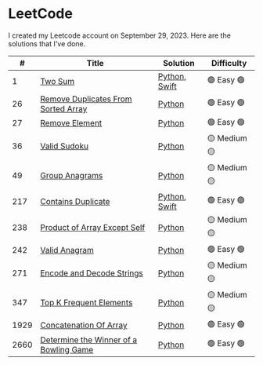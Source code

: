 # LeetCode

I created my Leetcode account on September 29, 2023. Here are the solutions that I've done.

\# | Title | Solution | Difficulty
--|--|--|--
1 | [Two Sum](https://leetcode.com/problems/two-sum/) | [Python](https://github.com/GVLocke/leetcode/blob/main/solutions/1-Two-Sum/twosum.py), [Swift](https://github.com/GVLocke/leetcode/blob/main/solutions/1-Two-Sum/twosum.swift) | 🟢 Easy 🟢
26 | [Remove Duplicates From Sorted Array](https://leetcode.com/problems/remove-duplicates-from-sorted-array/submissions/) | [Python](https://github.com/GVLocke/leetcode/blob/main/solutions/26-Remove-Duplicates-From-Sorted-Array/26-Remove-Duplicates.py) | 🟢 Easy 🟢
27 | [Remove Element](https://leetcode.com/problems/remove-element/) | [Python](https://github.com/GVLocke/leetcode/blob/main/solutions/27-Remove-Element/removeElement.py) | 🟢 Easy 🟢
36 | [Valid Sudoku](https://leetcode.com/problems/valid-sudoku/) | [Python](https://github.com/GVLocke/leetcode/blob/main/solutions/36-Valid-Sudoku/isvalidsudoku.py) | 🟡 Medium 🟡
49 | [Group Anagrams](https://leetcode.com/problems/group-anagrams/) | [Python](https://github.com/GVLocke/leetcode/blob/main/solutions/49-Group-Anagrams/group_anagrams.py) | 🟡 Medium 🟡
217 | [Contains Duplicate](https://leetcode.com/problems/contains-duplicate/description/) | [Python](https://github.com/GVLocke/leetcode/blob/main/solutions/217-contains-duplicate/217%20Contains%20Duplicate.py), [Swift](https://github.com/GVLocke/leetcode/blob/main/solutions/217-contains-duplicate/217%20Contains%20Duplicate.swift) | 🟢 Easy 🟢
238 | [Product of Array Except Self](https://leetcode.com/problems/product-of-array-except-self/description/) | [Python](https://github.com/GVLocke/leetcode/blob/main/solutions/238-Product-of-Array-Except-Self/product-of-array-except-self.py) | 🟡 Medium 🟡
242 | [Valid Anagram](https://leetcode.com/problems/valid-anagram/) | [Python](https://github.com/GVLocke/leetcode/blob/main/solutions/242-Valid-Anagram%20/242%20Valid%20Anagram.py) | 🟢 Easy 🟢
271 | [Encode and Decode Strings](https://leetcode.com/problems/encode-and-decode-strings/description/) | [Python](https://github.com/GVLocke/leetcode/blob/main/solutions/271-Encode-And-Decode-Strings/encodeAndDecodeStrings.py) | 🟡 Medium 🟡
347 | [Top K Frequent Elements](https://leetcode.com/problems/top-k-frequent-elements/) | [Python](https://github.com/GVLocke/leetcode/blob/main/solutions/347-Top-K-Frequent-Elements/topkfrequentelements.py) | 🟡 Medium 🟡
1929 | [Concatenation Of Array](https://leetcode.com/problems/concatenation-of-array/) | [Python](https://github.com/GVLocke/leetcode/blob/main/solutions/1929-Concatenation-Of-Arrays/concat-array.py) | 🟢 Easy 🟢
2660 | [Determine the Winner of a Bowling Game](https://leetcode.com/problems/determine-the-winner-of-a-bowling-game/description/) | [Python](https://github.com/GVLocke/leetcode/blob/main/solutions/2660-Determine-Winner-of-Bowling-Game/2660%20Determine%20Winner%20of%20Bowling%20Game.py) | 🟢 Easy 🟢